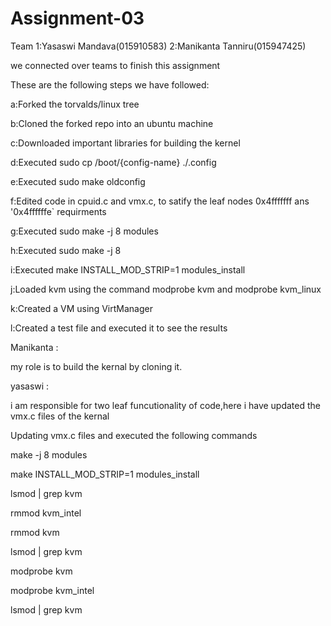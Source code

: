 # Assignment-03
Team 1:Yasaswi Mandava(015910583) 2:Manikanta Tanniru(015947425)

we connected over teams to finish this assignment

These are the following steps we have followed:

a:Forked the torvalds/linux tree

b:Cloned the forked repo into an ubuntu machine

c:Downloaded important libraries for building the kernel

d:Executed sudo cp /boot/{config-name} ./.config

e:Executed sudo make oldconfig

f:Edited code in cpuid.c and vmx.c, to satify the leaf nodes 0x4fffffff ans '0x4ffffffe` requirments

g:Executed sudo make -j 8 modules

h:Executed sudo make -j 8

i:Executed make INSTALL_MOD_STRIP=1 modules_install

j:Loaded kvm using the command modprobe kvm and modprobe kvm_linux

k:Created a VM using VirtManager

l:Created a test file and executed it to see the results

Manikanta :

my role is to build the kernal by cloning it.

yasaswi :

i am responsible for two leaf funcutionality of code,here i have updated the vmx.c files of the kernal

Updating vmx.c files and executed the following commands

make -j 8 modules

make INSTALL_MOD_STRIP=1 modules_install

lsmod | grep kvm

rmmod kvm_intel

rmmod kvm

lsmod | grep kvm

modprobe kvm

modprobe kvm_intel

lsmod | grep kvm




